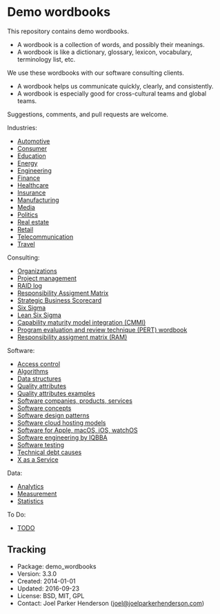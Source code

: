 # Demo wordbooks

This repository contains demo wordbooks.

  * A wordbook is a collection of words, and possibly their meanings.
  * A wordbook is like a dictionary, glossary, lexicon, vocabulary, terminology list, etc.

We use these wordbooks with our software consulting clients.

  * A wordbook helps us communicate quickly, clearly, and consistently.
  * A wordbook is especially good for cross-cultural teams and global teams.

Suggestions, comments, and pull requests are welcome.

Industries:

  * [Automotive](automotive.md)
  * [Consumer](consumer.md)
  * [Education](education.md)
  * [Energy](energy.md)
  * [Engineering](engineering.md)
  * [Finance](finance.md)
  * [Healthcare](healthcare.md)
  * [Insurance](insurance.md)
  * [Manufacturing](manufacturing.md)
  * [Media](media.md)
  * [Politics](politics.md)
  * [Real estate](real_estate.md)
  * [Retail](retail.md)
  * [Telecommunication](telecommunication.md)
  * [Travel](travel.md)

Consulting:

  * [Organizations](organizations.md)
  * [Project management](project_management.md)
  * [RAID log](raid_log.md)
  * [Responsibility Assigment Matrix](responsibility_assignment_matrix.md)
  * [Strategic Business Scorecard](strategic_business_scorecard.md)
  * [Six Sigma](six_sigma.md)
  * [Lean Six Sigma](lean_six_sigma.md)
  * [Capability maturity model integration (CMMI)](capability_maturity_model_integration.md)
  * [Program evaluation and review technique (PERT) wordbook](program_evaluation_and_review_technique.md)
  * [Responsibility assigment matrix (RAM)](responsibility_assigment_matrix.md)


Software:

  * [Access control](access_control.md)
  * [Algorithms](algorithms.md)
  * [Data structures](data_structures.md)
  * [Quality attributes](quality_attributes.md)
  * [Quality attributes examples](quality_attributes_examples.md)
  * [Software companies, products, services](software_companies_products_services.md)
  * [Software concepts](software.md)
  * [Software design patterns](software_design_patterns.md)
  * [Software cloud hosting models](software_cloud_hosting_models.md)
  * [Software for Apple, macOS, iOS, watchOS](software_for_apple_macos_ios_watchos.md)
  * [Software engineering by IQBBA](software_engineering_by_iqbba.md)
  * [Software testing](software_testing.md)
  * [Technical debt causes](software_technical_debt_causes.md)
  * [X as a Service](x_as_a_service.md)

Data:

  * [Analytics](analytics.md)
  * [Measurement](measurement.md)
  * [Statistics](statistics.md)

To Do:

  * [TODO](todo.md)

## Tracking

* Package: demo_wordbooks
* Version: 3.3.0
* Created: 2014-01-01
* Updated: 2016-09-23
* License: BSD, MIT, GPL
* Contact: Joel Parker Henderson (joel@joelparkerhenderson.com)
